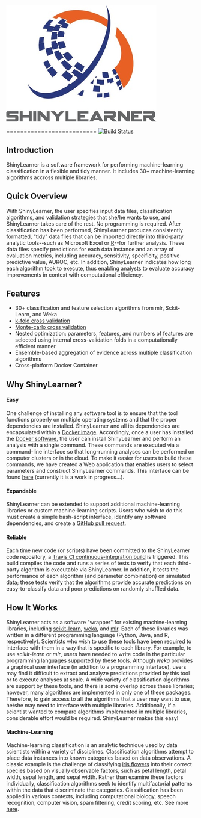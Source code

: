 ![ShinyLearner logo](Web/shinylearner/www/Logo_Small.jpg)

==========================
[![Build Status](https://travis-ci.org/srp33/ShinyLearner.svg?branch=master)](https://travis-ci.org/srp33/ShinyLearner)

## Introduction

ShinyLearner is a software framework for performing machine-learning classification in a flexible and tidy manner. It includes 30+ machine-learning algorithms accross multiple libraries.

## Quick Overview

With ShinyLearner, the user specifies input data files, classification algorithms, and validation strategies that she/he wants to use, and ShinyLearner takes care of the rest. No programming is required. After classification has been performed, ShinyLearner produces consistently formatted, "[tidy](http://vita.had.co.nz/papers/tidy-data.pdf)" data files that can be imported directly into third-party analytic tools--such as Microsoft Excel or [R](http://www.r-project.org/)--for further analysis. These data files specify predictions for each data instance and an array of evaluation metrics, including accuracy, sensitivity, specificity, positive predictive value, AUROC, etc. In addition, ShinyLearner indicates how long each algorithm took to execute, thus enabling analysts to evaluate accuracy improvements in context with computational efficiency.

## Features

* 30+ classification and feature selection algorithms from mlr, Sckit-Learn, and Weka
* [k-fold cross validation](https://en.wikipedia.org/wiki/Cross-validation_(statistics)#k-fold_cross-validation)
* [Monte-carlo cross validation](https://en.wikipedia.org/wiki/Cross-validation_(statistics)#Repeated_random_sub-sampling_validation)
* Nested optimization: parameters, features, and numbers of features are selected using internal cross-validation folds in a computationally efficient manner
* Ensemble-based aggregation of evidence across multiple classification algorithms
* Cross-platform Docker Container

## Why ShinyLearner?

#### Easy

One challenge of installing any software tool is to ensure that the tool functions properly on multiple operating systems and that the proper dependencies are installed. ShinyLearner and all its dependencies are encapsulated within a [Docker image](https://hub.docker.com/r/srp33/shinylearner). Accordingly, once a user has installed the [Docker software](https://www.docker.com), the user can install ShinyLearner and perform an analysis with a single command. These commands are executed via a command-line interface so that long-running analyses can be performed on computer clusters or in the cloud. To make it easier for users to build these commands, we have created a Web application that enables users to select parameters and construct ShinyLearner commands. This interface can be found [here](http://shinylearner.byu.edu) (currently it is a work in progress...).


#### Expandable

ShinyLearner can be extended to support additional machine-learning libraries or custom machine-learning scripts. Users who wish to do this must create a simple bash-script interface, identify any software dependencies, and create a [GitHub pull request](https://help.github.com/articles/about-pull-requests/).

#### Reliable

Each time new code (or scripts) have been committed to the ShinyLearner code repository, a [Travis CI continuous-integration build](https://travis-ci.org/srp33/ShinyLearner) is triggered. This build compiles the code and runs a series of tests to verify that each third-party algorithm is executable via ShinyLearner. In addition, it tests the performance of each algorithm (and parameter combination) on simulated data; these tests verify that the algorithms provide accurate predictions on easy-to-classify data and poor predictions on randomly shuffled data.

## How It Works

ShinyLearner acts as a software "wrapper" for existing machine-learning libraries, including [scikit-learn](http://scikit-learn.org/stable), [weka](http://www.cs.waikato.ac.nz/ml/weka), and [mlr](https://mlr-org.github.io/mlr-tutorial/release/html). Each of these libraries was written in a different programming language (Python, Java, and R, respectively). Scientists who wish to use these tools have been required to interface with them in a way that is specific to each library. For example, to use *scikit-learn* or *mlr*, users have needed to write code in the particular programming languages supported by these tools. Although *weka* provides a graphical user interface (in addition to a programming interface), users may find it difficult to extract and analyze predictions provided by this tool or to execute analyses at scale. A wide variety of classification algorithms are support by these tools, and there is some overlap across these libraries; however, many algorithms are implemented in only one of these packages. Therefore, to gain access to all the algorithms that a user may want to use, he/she may need to interface with multiple libraries. Additionally, if a scientist wanted to compare algorithms implemented in multiple libraries, considerable effort would be required. ShinyLearner makes this easy!

#### Machine-Learning

Machine-learning classification is an analytic technique used by data scientists within a variety of disciplines. Classification algorithms attempt to place data instances into known categories based on data observations. A classic example is the challenge of classifying [iris flowers](https://en.wikipedia.org/wiki/Iris_flower_data_set) into their correct species based on visually observable factors, such as petal length, petal width, sepal length, and sepal width. Rather than examine these factors individually, classification algorithms seek to identify multifactorial patterns within the data that discriminate the categories. Classification has been applied in various contexts, including computational biology, speech recognition, computer vision, spam filtering, credit scoring, etc. See more [here](https://en.wikipedia.org/wiki/Statistical_classification#Application_domains).
